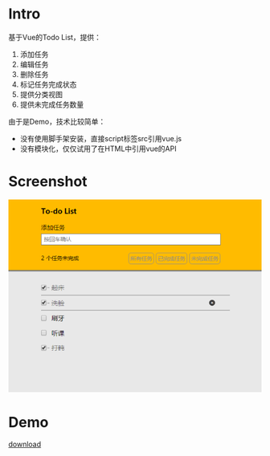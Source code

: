 # Intro

基于Vue的Todo List，提供：
1. 添加任务
2. 编辑任务
3. 删除任务
4. 标记任务完成状态
5. 提供分类视图
6. 提供未完成任务数量

由于是Demo，技术比较简单：
* 没有使用脚手架安装，直接script标签src引用vue.js
* 没有模块化，仅仅试用了在HTML中引用vue的API

# Screenshot
![界面](/preview/screenshot.png)

# Demo
[download](https://winterren.github.io/Vue-Demo-Todo-List/todolist.html)
